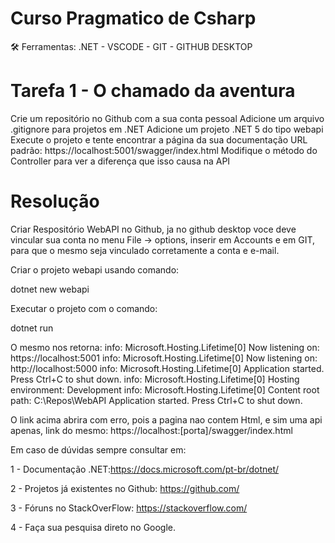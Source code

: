 # Curso Pragmatico de Csharp
🛠️ Ferramentas: .NET - VSCODE - GIT - GITHUB DESKTOP

# Tarefa 1 - O chamado da aventura 
Crie um repositório no Github com a sua conta pessoal
Adicione um arquivo .gitignore para projetos em .NET
Adicione um projeto .NET 5 do tipo webapi
Execute o projeto e tente encontrar a página da sua documentação URL padrão: https://localhost:5001/swagger/index.html
Modifique o método do Controller para ver a diferença que isso causa na API

# Resolução 
Criar Respositório WebAPI no Github, ja no github desktop voce deve vincular sua conta no menu File -> options, inserir em Accounts e em GIT, para que o mesmo seja vinculado corretamente a conta e e-mail.

Criar o projeto webapi usando comando:

dotnet new webapi

Executar o projeto com o comando:

dotnet run

O mesmo nos retorna:
info: Microsoft.Hosting.Lifetime[0]
      Now listening on: https://localhost:5001
info: Microsoft.Hosting.Lifetime[0]
      Now listening on: http://localhost:5000
info: Microsoft.Hosting.Lifetime[0]
      Application started. Press Ctrl+C to shut down.
info: Microsoft.Hosting.Lifetime[0]
      Hosting environment: Development
info: Microsoft.Hosting.Lifetime[0]
      Content root path: C:\Repos\WebAPI
       Application started. Press Ctrl+C to shut down.

O link acima abrira com erro, pois a pagina nao contem Html, e sim uma api apenas, link do mesmo: https://localhost:[porta]/swagger/index.html

Em caso de dúvidas sempre consultar em:

1 - Documentação .NET:https://docs.microsoft.com/pt-br/dotnet/

2 - Projetos já existentes no Github: https://github.com/

3 - Fóruns no StackOverFlow: https://stackoverflow.com/

4 - Faça sua pesquisa direto no Google.



